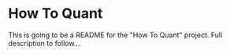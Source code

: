 # How To Quant

This is going to be a README for the "How To Quant" project. Full description to follow...
